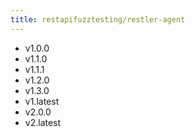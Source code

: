 ```yaml
---
title: restapifuzztesting/restler-agent
---
```

- v1.0.0
- v1.1.0
- v1.1.1
- v1.2.0
- v1.3.0
- v1.latest
- v2.0.0
- v2.latest
